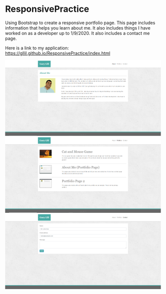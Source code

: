 # ResponsivePractice
Using Bootstrap to create a responsive portfolio page. This page includes information that helps you learn about me. It also includes things I have worked on as a developer up to 1/9/2020. It also includes a contact me page.

Here is a link to my application:
https://gllil.github.io/ResponsivePractice/index.html

<img src="https://github.com/gllil/ResponsivePractice/blob/master/assets/Page1.PNG">

<img src="https://github.com/gllil/ResponsivePractice/blob/master/assets/Page2.PNG">

<img src="https://github.com/gllil/ResponsivePractice/blob/master/assets/Page3.PNG">
